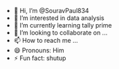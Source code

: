 - 👋 Hi, I’m @SouravPaul834
- 👀 I’m interested in data analysis
- 🌱 I’m currently learning tally prime
- 💞️ I’m looking to collaborate on ...
- 📫 How to reach me ...
- 😄 Pronouns: Him
- ⚡ Fun fact: shutup

<!---
SouravPaul834/SouravPaul834 is a ✨ special ✨ repository because its `README.md` (this file) appears on your GitHub profile.
You can click the Preview link to take a look at your changes.
--->
